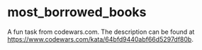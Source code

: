 # most_borrowed_books

A fun task from codewars.com. The description can be found at https://www.codewars.com/kata/64bfd9440abf66d5297df80b.
